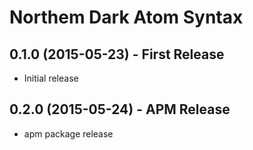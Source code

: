 Northem Dark Atom Syntax
========================

## 0.1.0 (2015-05-23) - First Release
* Initial release

## 0.2.0 (2015-05-24) - APM Release
* apm package release
